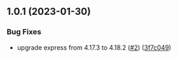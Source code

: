 ## 1.0.1 (2023-01-30)


### Bug Fixes

* upgrade express from 4.17.3 to 4.18.2 ([#2](https://github.com/Rishav-12/weatherz/issues/2)) ([3f7c049](https://github.com/Rishav-12/weatherz/commit/3f7c049ddc85069b94c966c776bdfcaff3af17f3))



